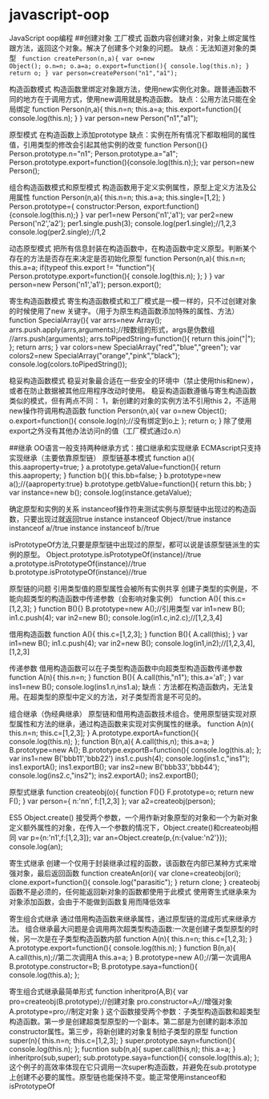 # javascript-oop
JavaScript oop编程
##创建对象
工厂模式
函数内容创建对象，对象上绑定属性跟方法，返回这个对象。解决了创建多个对象的问题。
缺点：无法知道对象的类型
<code>
function createPerson(n,a){
	var o=new Object();
	o.n=n;
	o.a=a;
	o.export=function(){
		console.log(this.n);
	}
	return o;
}
var person=createPerson("n1","a1");
</code>

构造函数模式
构造函数里绑定对象跟方法，使用new实例化对象。跟普通函数不同的地方在于调用方式，使用new调用就是构造函数。
缺点：公用方法只能在全局绑定
function Person(n,a){
	this.n=n;
	this.a=a;
	this.export=function(){
		console.log(this.n);
	}
}
var person=new Person("n1","a1");


原型模式
在构造函数上添加prototype
缺点：实例在所有情况下都取相同的属性值，引用类型的修改会引起其他实例的改变
function Person(){}
Person.prototype.n="n1";
Person.prototype.a="a1";
Person.prototype.export=function(){console.log(this.n);};
var person=new Person();


组合构造函数模式和原型模式
构造函数用于定义实例属性，原型上定义方法及公用属性
function Person(n,a){
	this.n=n;
	this.a=a;
	this.single=[1,2];
}
Person.prototype={
	constructor:Person,
	export:function(){console.log(this.n);}
}
var per1=new Person('n1','a1');
var per2=new Person('n2','a2');
per1.single.push(3);
console.log(per1.single);//1,2,3
console.log(per2.single);//1,2


动态原型模式
把所有信息封装在构造函数中，在构造函数中定义原型。判断某个存在的方法是否存在来决定是否初始化原型
function Person(n,a){
	this.n=n;
	this.a=a;
	if(typeof this.export != "function"){
		Person.prototype.export=function(){
			console.log(this.n);
		};
	}
}
var person=new Person('n1','a1');
person.export();


寄生构造函数模式
寄生构造函数模式和工厂模式是一模一样的，只不过创建对象的时候使用了new 关键字。（用于为原生构造函数添加特殊的属性、方法）
function SpecialArray(){
	var arrs=new Array();
	arrs.push.apply(arrs,arguments);//按数组的形式，args是伪数组
	//arrs.push(arguments);
	arrs.toPipedString=function(){
		return this.join("|");
	};
	return arrs;
}
var colors=new SpecialArray("red","blue","green");
var colors2=new SpecialArray("orange","pink","black");
console.log(colors.toPipedString());


稳妥构造函数模式
稳妥对象最合适在一些安全的环境中（禁止使用this和new），或者在防止数据被其他应用程序改动时使用。
稳妥构造函数遵循与寄生构造函数类似的模式，但有两点不同：
1，新创建的对象的实例方法不引用this
2，不适用new操作符调用构造函数
function Person(n,a){
	var o=new Object();
	o.export=function(){
		console.log(n);//没有绑定到o上
	};
	return o;
}
除了使用export之外没有其他办法访问n的值（工厂模式通过o.n）


##继承
OO语言一般支持两种继承方式：接口继承和实现继承
ECMAscript只支持实现继承（主要依靠原型链）
原型链基本模式
function a(){
	this.aaproperty=true;
}
a.prototype.getaValue=function(){
	return this.aaproperty;
}
function b(){
	this.bb=false;
}
b.prototype=new a();//{aaproperty:true}
b.prototype.getbValue=function(){
	return this.bb;
}
var instance=new b();
console.log(instance.getaValue);

确定原型和实例的关系
instanceof操作符来测试实例与原型链中出现过的构造函数，只要出现过就返回true
instance instanceof Object//true
instance instanceof a//true
instance instanceof b//true

isPrototypeOf方法,只要是原型链中出现过的原型，都可以说是该原型链派生的实例的原型。
Object.prototype.isPrototypeOf(instance)//true
a.prototype.isPrototypeOf(instance)//true
b.prototype.isPrototypeOf(instance)//true

原型链的问题
引用类型值的原型属性会被所有实例共享
创建子类型的实例是，不能向超类型的构造函数中传递参数（会影响对象实例）
function A(){
	this.c=[1,2,3];
}
function B(){}
B.prototype=new A();//引用类型
var in1=new B();
in1.c.push(4);
var in2=new B();
console.log(in1.c,in2.c);//[1,2,3,4]

借用构造函数
function A(){
	this.c=[1,2,3];
}
function B(){
	A.call(this);
}
var in1=new B();
in1.c.push(4);
var in2=new B();
console.log(in1,in2);//[1,2,3,4],[1,2,3]

传递参数
借用构造函数可以在子类型构造函数中向超类型构造函数传递参数
function A(n){
	this.n=n;
}
function B(){
	A.call(this,"n1");
	this.a='a1';
}
var ins1=new B();
console.log(ins1.n,ins1.a);
缺点：方法都在构造函数内，无法复用。在超类型的原型中定义的方法，对子类型而言是不可见的。


组合继承（伪经典继承）
原型链和借用构造函数技术组合。使用原型链实现对原型属性和方法的继承，通过构造函数来实现对实例属性的继承。
function A(n){
	this.n=n;
	this.c=[1,2,3];
}
A.prototype.exportA=function(){
	console.log(this.n);
};
function B(n,a){
	A.call(this,n);
	this.a=a;
}
B.prototype=new A();
B.prototype.exportB=function(){
	console.log(this.a);
};
var ins1=new B('bbb11','bbb22')
ins1.c.push(4);
console.log(ins1.c,"ins1");
ins1.exportA();
ins1.exportB();
var ins2=new B('bbb33','bbb44');
console.log(ins2.c,"ins2");
ins2.exportA();
ins2.exportB();


原型式继承
function createobj(o){
	function F(){}
	F.prototype=o;
	return new F();
}
var person={
	n:'nn',
	f:[1,2,3]
};
var a2=createobj(person);

ES5 Object.create()
接受两个参数，一个用作新对象原型的对象和一个为新对象定义额外属性的对象，在传入一个参数的情况下，Object.create()和createobj相同
var p={n:'n1',f:[1,2,3]};
var an=Object.create(p,{n:{value:'n2'}});
console.log(an);


寄生式继承
创建一个仅用于封装继承过程的函数，该函数在内部已某种方式来增强对象，最后返回函数
function createAn(ori){
	var clone=createobj(ori);
	clone.export=function(){
		console.log("parasitic");
	}
	return clone;
}
createobj函数不是必须的，任何能返回新对象的函数都使用于此模式
使用寄生式继承来为对象添加函数，会由于不能做到函数复用而降低效率


寄生组合式继承
通过借用构造函数来继承属性，通过原型链的混成形式来继承方法。
组合继承最大问题是会调用两次超类型构造函数:一次是创建子类型原型的时候，另一次是在子类型构造函数内部
function A(n){
	this.n=n;
	this.c=[1,2,3];
}
A.prototype.export=function(){
	console.log(this.n);
}
function B(n,a){
	A.call(this,n);//第二次调用A
	this.a=a;
}
B.prototype=new A();//第一次调用A
B.prototype.constructor=B;
B.prototype.saya=function(){
	console.log(this.a);
};

寄生组合式继承最简单形式
function inheritpro(A,B){
	var pro=createobj(B.prototype);//创建对象
	pro.constructor=A;//增强对象
	A.prototype=pro;//制定对象
}
这个函数接受两个参数：子类型构造函数和超类型构造函数。第一步是创建超类型原型的一个副本。第二部是为创建的副本添加constructor属性。第三步，将新创建的对象复制给子类型的原型
function super(n){
	this.n=n;
	this.c=[1,2,3];
}
super.prototype.sayn=function(){
	console.log(this.n);
};
fucntion sub(n,a){
	super.call(this,n);
	this.a=a;
}
inheritpro(sub,super);
sub.prototype.saya=function(){
	console.log(this.a);
};
这个例子的高效率体现在它只调用一次super构造函数，并避免在sub.prototype上创建不必要的属性。原型链也能保持不变。能正常使用instanceof和isPrototypeOf



